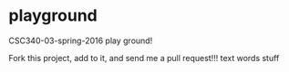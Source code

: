 # playground
CSC340-03-spring-2016 play ground!

Fork this project, add to it, and send me a pull request!!!
text words stuff
